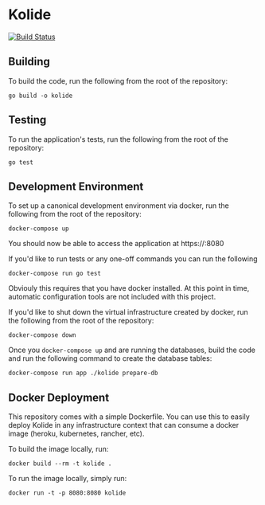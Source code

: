 # Kolide

[![Build Status](https://drone.io/github.com/kolide/kolide-ose/status.png)](https://drone.io/github.com/kolide/kolide-ose/latest)

## Building

To build the code, run the following from the root of the repository:

```
go build -o kolide
```

## Testing

To run the application's tests, run the following from the root of the repository:

```
go test
```

## Development Environment

To set up a canonical development environment via docker,
run the following from the root of the repository:

```
docker-compose up
```
You should now be able to access the application at https://<docker-ip>:8080

If you'd like to run tests or any one-off commands you can run the following
```
docker-compose run go test
```

Obviouly this requires that you have docker installed. At this point in time,
automatic configuration tools are not included with this project.

If you'd like to shut down the virtual infrastructure created by docker, run
the following from the root of the repository:

```
docker-compose down
```

Once you `docker-compose up` and are running the databases, build the code
and run the following command to create the database tables:

```
docker-compose run app ./kolide prepare-db
```

## Docker Deployment
This repository comes with a simple Dockerfile. You can use this to easily deploy Kolide in any infrastructure context that can consume a docker image (heroku, kubernetes, rancher, etc).

To build the image locally, run:

```
docker build --rm -t kolide .
```

To run the image locally, simply run:

```
docker run -t -p 8080:8080 kolide
```
